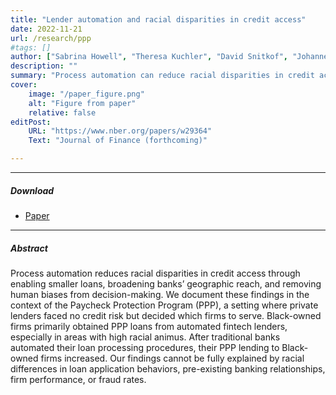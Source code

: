 ```yaml
---
title: "Lender automation and racial disparities in credit access" 
date: 2022-11-21
url: /research/ppp
#tags: []
author: ["Sabrina Howell", "Theresa Kuchler", "David Snitkof", "Johannes Stroebel", "Jun Wong"]
description: "" 
summary: "Process automation can reduce racial disparities in credit access. We study this in the context of the Paycheck Protection Program (PPP) where lenders faced no credit risk but decided which firms to serve. Black-owned firms primarily obtained PPP loans from automated fintech lenders, especially in areas with high racial animus." 
cover:
    image: "/paper_figure.png"
    alt: "Figure from paper"
    relative: false
editPost:
    URL: "https://www.nber.org/papers/w29364"
    Text: "Journal of Finance (forthcoming)"

---
```


---

##### Download

+ [Paper](/ppp.pdf)

---

##### Abstract

Process automation reduces racial disparities in credit access through enabling smaller loans, broadening banks’ geographic reach, and removing human biases from decision-making. We document these findings in the context of the Paycheck Protection Program (PPP), a setting where private lenders faced no credit risk but decided which firms to serve. Black-owned firms primarily obtained PPP loans from automated fintech lenders, especially in areas with high racial animus. After traditional banks automated their loan processing procedures, their PPP lending to Black-owned firms increased. Our findings cannot be fully explained by racial differences in loan application behaviors, pre-existing banking relationships, firm performance, or fraud rates.
